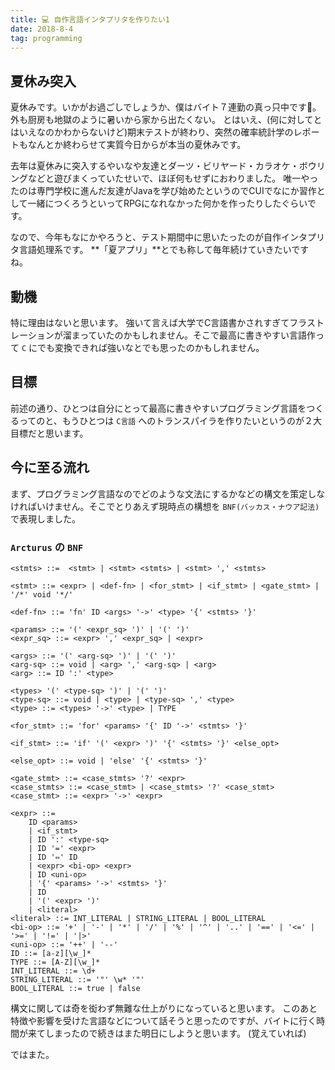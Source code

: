 ```yaml
---
title: 💻 自作言語インタプリタを作りたい1
date: 2018-8-4
tag: programming
---
```

## 夏休み突入

夏休みです。いかがお過ごしでしょうか、僕はバイト７連勤の真っ只中です💢。外も厨房も地獄のように暑いから家から出たくない。
とはいえ、(何に対してとはいえなのかわからないけど)期末テストが終わり、突然の確率統計学のレポートもなんとか終わらせて実質今日からが本当の夏休みです。

去年は夏休みに突入するやいなや友達とダーツ・ビリヤード・カラオケ・ボウリングなどと遊びまくっていたせいで、ほぼ何もせずにおわりました。
唯一やったのは専門学校に進んだ友達がJavaを学び始めたというのでCUIでなにか習作として一緒につくろうといってRPGになれなかった何かを作ったりしたぐらいです。

なので、今年もなにかやろうと、テスト期間中に思いたったのが自作インタプリタ言語処理系です。
**「夏アプリ」**とでも称して毎年続けていきたいですね。

## 動機
特に理由はないと思います。
強いて言えば大学でC言語書かされすぎてフラストレーションが溜まっていたのかもしれません。そこで最高に書きやすい言語作って `C` にでも変換できれば強いなとでも思ったのかもしれません。

## 目標
前述の通り、ひとつは自分にとって最高に書きやすいプログラミング言語をつくるってのと、もうひとつは `C言語` へのトランスパイラを作りたいというのが２大目標だと思います。

## 今に至る流れ
まず、プログラミング言語なのでどのような文法にするかなどの構文を策定しなければいけません。そこでとりあえず現時点の構想を `BNF(バッカス・ナウア記法)`で表現しました。

### `Arcturus` の `BNF`
```
<stmts> ::=  <stmt> | <stmt> <stmts> | <stmt> ',' <stmts>

<stmt> ::= <expr> | <def-fn> | <for_stmt> | <if_stmt> | <gate_stmt> | '/*' void '*/'

<def-fn> ::= 'fn' ID <args> '->' <type> '{' <stmts> '}'

<params> ::= '(' <expr_sq> ')' | '(' ')'
<expr_sq> ::= <expr> ',' <expr_sq> | <expr>

<args> ::= '(' <arg-sq> ')' | '(' ')'
<arg-sq> ::= void | <arg> ',' <arg-sq> | <arg>
<arg> ::= ID ':' <type>

<types> '(' <type-sq> ')' | '(' ')'
<type-sq> ::= void | <type> | <type-sq> ',' <type>
<type> ::= <types> '->' <type> | TYPE

<for_stmt> ::= 'for' <params> '{' ID '->' <stmts> '}'

<if_stmt> ::= 'if' '(' <expr> ')' '{' <stmts> '}' <else_opt>

<else_opt> ::= void | 'else' '{' <stmts> '}'

<gate_stmt> ::= <case_stmts> '?' <expr>
<case_stmts> ::= <case_stmt> | <case_stmts> '?' <case_stmt>
<case_stmt> ::= <expr> '->' <expr>

<expr> ::= 
    ID <params>
    | <if_stmt>
    | ID ':' <type-sq>
    | ID '=' <expr>
    | ID '⇔' ID
    | <expr> <bi-op> <expr>
    | ID <uni-op>
    | '{' <params> '->' <stmts> '}'
    | ID
    | '(' <expr> ')'
    | <literal>
<literal> ::= INT_LITERAL | STRING_LITERAL | BOOL_LITERAL
<bi-op> ::= '+' | '-' | '*' | '/' | '%' | '^' | '..' | '==' | '<=' | '>=' | '!=' | '|>'
<uni-op> ::= '++' | '--'
ID ::= [a-z][\w_]*
TYPE ::= [A-Z][\w_]*
INT_LITERAL ::= \d+
STRING_LITERAL ::= '"' \w* '"'
BOOL_LITERAL ::= true | false
```

構文に関しては奇を衒わず無難な仕上がりになっていると思います。
このあと特徴や影響を受けた言語などについて話そうと思ったのですが、バイトに行く時間が来てしまったので続きはまた明日にしようと思います。
(覚えていれば)



ではまた。